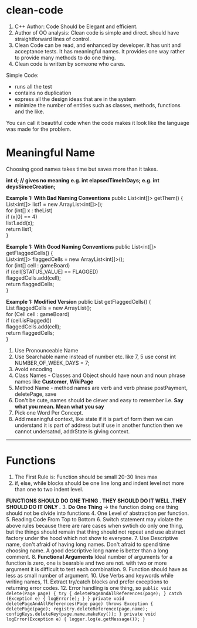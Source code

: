 # clean-code
1. C++ Author: Code Should be Elegant and efficient. 
2. Author of OO analysis: Clean code is simple and direct. should have straightforward lines of control. 
3. Clean Code can be read, and enhanced by developer. It has unit and acceptance tests. It has meaningful names. It provides one way rather to provide many methods to do one thing. 
4. Clean code is written by someone who cares.

Simple Code:
* runs all the test
* contains no duplication
* express all the design ideas that are in the system
* minimize the number of entities such as classes, methods, functions and the like. 

You can call it beautiful code when the code makes it look like the language was made for the problem. 

# Meaningful Name
Choosing good names takes time but saves more than it takes.

**int d; // gives no meaning**
**e.g. int elapsedTimeInDays;**
**e.g. int deysSinceCreation;**

**Example 1: With Bad Naming Conventions** 
public List<int[]> getThem() {<br/>
List<int[]> list1 = new ArrayList<int[]>();<br/>
for (int[] x : theList)<br/>
if (x[0] == 4)<br/>
list1.add(x);<br/>
return list1;<br/>
}

**Example 1: With Good Naming Conventions**
public List<int[]> getFlaggedCells() {<br/>
List<int[]> flaggedCells = new ArrayList<int[]>();<br/>
for (int[] cell : gameBoard)<br/>
if (cell[STATUS_VALUE] == FLAGGED)<br/>
flaggedCells.add(cell);<br/>
return flaggedCells;<br/>
}

**Example 1: Modified Version**
public List<Cell> getFlaggedCells() {<br/>
List<Cell> flaggedCells = new ArrayList<Cell>();<br/>
for (Cell cell : gameBoard)<br/>
if (cell.isFlagged())<br/>
flaggedCells.add(cell);<br/>
return flaggedCells;<br/>
}

1. Use Pronounceable Name
2. Use Searchable name instead of number etc. like 7, 5 use const int NUMBER_OF_WEEK_DAYS = 7;
3. Avoid encoding
4. Class Names - Classes and Object should have noun and noun phrase names like **Customer**, **WikiPage**
5. Method Name - method names are verb and verb phrase postPayment, deletePage, save
6. Don't be cute, names should be clever and easy to remember i.e. **Say what you mean. Mean what you say**
7. Pick one Word Per Concept.
8. Add meaningful context, like state if it is part of form then we can understand it is part of address but if use in another function then we cannot undersatnd, addrState is giving context.

---

# Functions
1. The First Rule is: Function should be small 20-30 lines max
2. if, else, while blocks should be one line long and indent level not more than one to two indent level. 

**FUNCTIONS SHOULD DO ONE THING . THEY SHOULD DO IT WELL .THEY SHOULD DO IT ONLY .**
3. **Do One Thing** -> the function doing one thing should not be divide into functions
4. One Level of abstraction per function.
5. Reading Code From Top to Bottom
6. Switch statement may violate the above rules because there are rare cases when swtich do only one thing, but the things should remain that thing should not repeat and use abstract factory under the hood which not show to everyone.
7. Use Descriptive name, don't afraid of having long names. Don't afraid to spend time choosing name. A good descriptive long name is better than a long comment.
8. **Functional Arguments** Ideal number of arguments for a function is zero, one is bearable and two are not. with two or more argument it is difficult to test each combination.
9. Function should have as less as small number of argument. 
10. Use Verbs and keywords while writing names,
11. Extract try/catch blocks and prefer exceptions to returning error codes. 
12. Error handling is one thing, so 
  `public void delete(Page page) {
try {
deletePageAndAllReferences(page);
}
catch (Exception e) {
logError(e);
}
}
private void deletePageAndAllReferences(Page page) throws Exception {
deletePage(page);
registry.deleteReference(page.name);
configKeys.deleteKey(page.name.makeKey());
}
private void logError(Exception e) {
logger.log(e.getMessage());
}`
